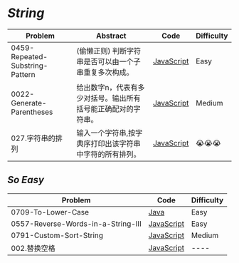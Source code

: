 # *String*

|Problem|Abstract|Code|Difficulty|
| --- | --- | --- | --- |
|0459-Repeated-Substring-Pattern| (偷懒正则) 判断字符串是否可以由一个子串重复多次构成。|[JavaScript](../LeetCode/JavaScript/src/0459-Repeated-Substring-Pattern.js)|Easy|
|0022-Generate-Parentheses|给出数字n，代表有多少对括号。输出所有括号能正确配对的字符串。|[JavaScript](../LeetCode/JavaScript/src/0022-Generate-Parentheses.js)|Medium|
|027.字符串的排列|输入一个字符串,按字典序打印出该字符串中字符的所有排列。|[JavaScript](../剑指Offer/JavaScript/src/027.字符串的排列.js)| :sob::sob::sob: |


## *So Easy*
|Problem|Code|Difficulty|
| --- | --- | --- |
|0709-To-Lower-Case|[Java](../LeetCode/Java/0709-To-Lower-Case/src)|Easy|
|0557-Reverse-Words-in-a-String-III|[JavaScript](../LeetCode/JavaScript/src/0557-Reverse-Words-in-a-String-III.js)|Easy|
|0791-Custom-Sort-String|[JavaScript](../LeetCode/JavaScript/src/0791-Custom-Sort-String.js)|Medium|
|002.替换空格|[JavaScript](../剑指Offer/JavaScript/src/002.替换空格.js)|----|
